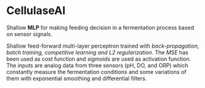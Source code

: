 # CellulaseAI
Shallow **MLP** for making feeding decision in a fermentation process based on sensor signals.

Shallow feed-forward multi-layer perceptron trained with *back-propagation, batch training, competitive learning and L2 regularization*. The *MSE* has been used as cost function and *sigmoids* are used as activation function.
The inputs are analog data from three sensors (pH, DO, and ORP) which constantly measure the fermentation conditions and some variations of them with exponential smoothing and differential filters.
